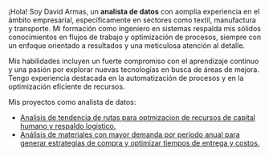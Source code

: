 <p>¡Hola! Soy David Armas, un <strong>analista de datos</strong> con aomplia experiencia en el ámbito empresarial, específicamente en sectores como textil, manufactura y transporte. Mi formación como ingeniero en sistemas respalda mis sólidos conocimientos en flujos de trabajo y optimización de procesos, siempre con un enfoque orientado a resultados y una meticulosa atención al detalle.</p>

<p>Mis habilidades incluyen un fuerte compromiso con el aprendizaje continuo y una pasión por explorar nuevas tecnologías en busca de áreas de mejora. Tengo experiencia destacada en la automatización de procesos y en la optimización eficiente de recursos.</p>
<p>Mis proyectos como analista de datos: 
  <ul>
    <li><a href="https://github.com/DavidArmasCt/Analisis-de-tendencia-de-rutas">Analisis de tendencia de rutas para optmizacion de recursos de capital humano y respaldo logistico.</a></li>
    <li><a href="https://github.com/DavidArmasCt/Analisis-de-materiales-con-mayor-demanda-anual">Análisis de materiales con mayor demanda por periodo anual para generar estrategias de compra y optimizar tiempos de entrega y costos.</a></li>
  </ul>  
</p>

